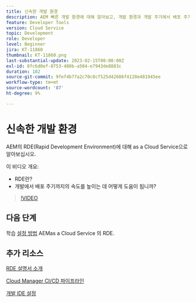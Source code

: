 ```yaml
---
title: 신속한 개발 환경
description: AEM 빠른 개발 환경에 대해 알아보고, 개발 환경과 개발 주기에서 배포 주기까지 개발 속도를 높이는 데 어떻게 도움이 되는지 알아봅니다.
feature: Developer Tools
version: Cloud Service
topic: Development
role: Developer
level: Beginner
jira: KT-11860
thumbnail: KT-11860.png
last-substantial-update: 2023-02-15T00:00:00Z
exl-id: 8fc6d0ef-8753-480b-a504-e7943de8883c
duration: 102
source-git-commit: 9fef4b77a2c70c8cf525d42686f4120e481945ee
workflow-type: tm+mt
source-wordcount: '87'
ht-degree: 9%

---
```


# 신속한 개발 환경

AEM의 RDE(Rapid Development Environment)에 대해 as a Cloud Service으로 알아보십시오.

이 비디오 개요:

- RDE란?
- 개발에서 배포 주기까지의 속도를 높이는 데 어떻게 도움이 됩니까?

>[!VIDEO](https://video.tv.adobe.com/v/3414128?quality=12&learn=on)

## 다음 단계

학습 [설정 방법](./how-to-setup.md) AEMas a Cloud Service 의 RDE.

## 추가 리소스

[RDE 설명서 소개](https://experienceleague.adobe.com/docs/experience-manager-cloud-service/content/implementing/developing/rapid-development-environments.html#introduction)

[Cloud Manager CI/CD 파이프라인](https://experienceleague.adobe.com/docs/experience-manager-cloud-service/content/implementing/using-cloud-manager/cicd-pipelines/introduction-ci-cd-pipelines.html)

[개발 IDE 설정](https://experienceleague.adobe.com/docs/experience-manager-learn/cloud-service/local-development-environment-set-up/development-tools.html)
